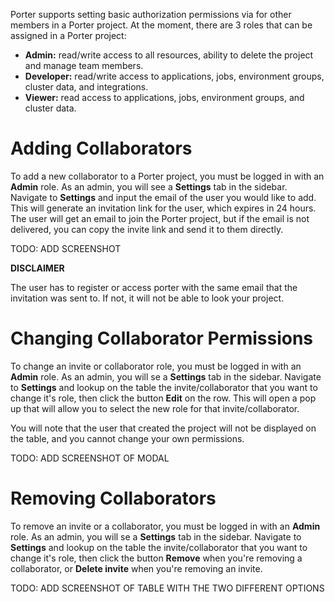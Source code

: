 Porter supports setting basic authorization permissions via for other members in a Porter project. At the moment, there are 3 roles that can be assigned in a Porter project:

- **Admin:** read/write access to all resources, ability to delete the project and manage team members.
- **Developer:** read/write access to applications, jobs, environment groups, cluster data, and integrations.
- **Viewer:** read access to applications, jobs, environment groups, and cluster data.

# Adding Collaborators

To add a new collaborator to a Porter project, you must be logged in with an **Admin** role. As an admin, you will see a **Settings** tab in the sidebar. Navigate to **Settings** and input the email of the user you would like to add. This will generate an invitation link for the user, which expires in 24 hours. The user will get an email to join the Porter project, but if the email is not delivered, you can copy the invite link and send it to them directly.

TODO: ADD SCREENSHOT

**DISCLAIMER**

The user has to register or access porter with the same email that the invitation was sent to.
If not, it will not be able to look your project.

# Changing Collaborator Permissions

To change an invite or collaborator role, you must be logged in with an **Admin** role. As an admin, you will se a **Settings** tab in the sidebar. Navigate to **Settings** and lookup on the table the invite/collaborator that you want to change it's role, then click the button **Edit** on the row. This will open a pop up that will allow you to select the new role for that invite/collaborator.

You will note that the user that created the project will not be displayed on the table, and you cannot change your own permissions.

TODO: ADD SCREENSHOT OF MODAL

# Removing Collaborators

To remove an invite or a collaborator, you must be logged in with an **Admin** role. As an admin, you will se a **Settings** tab in the sidebar. Navigate to **Settings** and lookup on the table the invite/collaborator that you want to change it's role, then click the button **Remove** when you're removing a collaborator, or **Delete invite** when you're removing an invite.

TODO: ADD SCREENSHOT OF TABLE WITH THE TWO DIFFERENT OPTIONS
